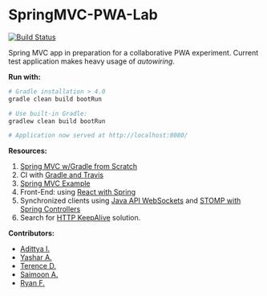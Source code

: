 # SpringMVC-PWA-Lab

[![Build Status](https://travis-ci.com/RyanFleck/SpringMVC-PWA-Lab.svg?branch=master)](https://travis-ci.com/RyanFleck/SpringMVC-PWA-Lab)

Spring MVC app in preparation for a collaborative PWA experiment. Current test application makes heavy usage of *autowiring*.

**Run with:**
```sh
# Gradle installation > 4.0
gradle clean build bootRun

# Use built-in Gradle:
gradlew clean build bootRun

# Application now served at http://localhost:8080/
```

**Resources:**
1. [Spring MVC w/Gradle from Scratch](https://spring.io/guides/gs/serving-web-content/#scratch)
1. CI with [Gradle and Travis](https://docs.travis-ci.com/user/languages/java/#projects-using-gradle)
1. [Spring MVC Example](https://www.mkyong.com/spring-mvc/gradle-spring-mvc-web-project-example/)
1. Front-End: using [React with Spring](https://spring.io/guides/tutorials/react-and-spring-data-rest/)
1. Synchronized clients using [Java API WebSockets](https://benas.github.io/2016/02/21/using-the-java-api-for-webSocket-to-create-a-chat-server.html) and [STOMP with Spring Controllers](https://spring.io/guides/gs/messaging-stomp-websocket/)
1. Search for [HTTP KeepAlive](https://lob.com/blog/use-http-keep-alive) solution.

**Contributors:**
- [Adittya I.](https://github.com/aadit041)
- [Yashar A.](https://github.com/YasharAhmat)
- [Terence D.](https://github.com/TerryCruze)
- [Saimoon A.](https://github.com/sazad32)
- [Ryan F.](https://github.com/ryanfleck/)
